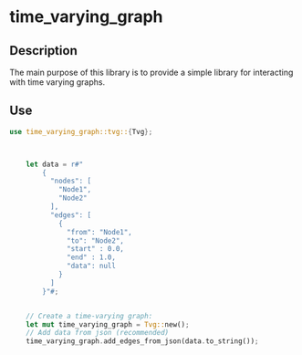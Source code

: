 # time_varying_graph

## Description 

The main purpose of this library is to provide a simple library for interacting with time varying graphs.

## Use 



```rust
use time_varying_graph::tvg::{Tvg};



    let data = r#"
        {
          "nodes": [
            "Node1",
            "Node2"
          ],
          "edges": [
            {
              "from": "Node1",
              "to": "Node2",
              "start" : 0.0,
              "end" : 1.0,
              "data": null
            }
          ]
        }"#;


    // Create a time-varying graph:
    let mut time_varying_graph = Tvg::new();
    // Add data from json (recommended)
    time_varying_graph.add_edges_from_json(data.to_string());
```
